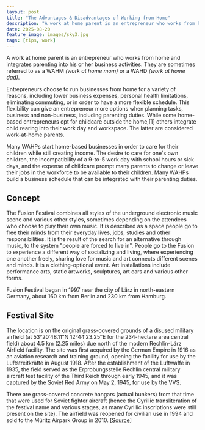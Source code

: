 ```yaml
---
layout: post
title: "The Advantages & Disadvantages of Working from Home"
description: "A work at home parent is an entrepreneur who works from home and integrates parenting into his or her business activities."
date: 2025-08-20
feature_image: images/sky3.jpg
tags: [tips, work]
---
```


A work at home parent is an entrepreneur who works from home and integrates parenting into his or her business activities. They are sometimes referred to as a WAHM *(work at home mom)* or a WAHD *(work at home dad)*.

Entrepreneurs choose to run businesses from home for a variety of reasons, including lower business expenses, personal health limitations, eliminating commuting, or in order to have a more flexible schedule. This flexibility can give an entrepreneur more options when planning tasks, business and non-business, including parenting duties. While some home-based entrepreneurs opt for childcare outside the home,[1] others integrate child rearing into their work day and workspace. The latter are considered work-at-home parents.

<!--more-->

Many WAHPs start home-based businesses in order to care for their children while still creating income. The desire to care for one's own children, the incompatibility of a 9-to-5 work day with school hours or sick days, and the expense of childcare prompt many parents to change or leave their jobs in the workforce to be available to their children. Many WAHPs build a business schedule that can be integrated with their parenting duties.

## Concept

The Fusion Festival combines all styles of the underground electronic music scene and various other styles, sometimes depending on the attendees who choose to play their own music. It is described as a space people go to free their minds from their everyday lives, jobs, studies and other responsibilities. It is the result of the search for an alternative through music, to the system "people are forced to live in". People go to the Fusion to experience a different way of socializing and living, where experiencing one another freely, sharing love for music and art connects different scenes and minds. It is a clothing-optional event. Art installations include performance arts, static artworks, sculptures, art cars and various other forms.

Fusion Festival began in 1997 near the city of Lärz in north-eastern Germany, about 160 km from Berlin and 230 km from Hamburg.

## Festival Site

The location is on the original grass-covered grounds of a disused military airfield (at 53°20′48.11″N 12°44′23.25″E for the 234-hectare area central field) about 4.5 km (2.25 miles) due north of the modern Rechlin-Lärz Airfield facility. The site was first acquired by the German Empire in 1916 as an aviation research and training ground, opening the facility for use by the Luftstreitkräfte in August 1918. After the establishment of the Luftwaffe in 1935, the field served as the Erprobungsstelle Rechlin central military aircraft test facility of the Third Reich through early 1945, and it was captured by the Soviet Red Army on May 2, 1945, for use by the VVS. 

There are grass-covered concrete hangars (actual bunkers) from that time that were used for Soviet fighter aircraft (hence the Cyrillic transliteration of the festival name and various stages, as many Cyrillic inscriptions were still present on the site). The airfield was reopened for civilian use in 1994 and sold to the Müritz Airpark Group in 2010. [[Source](https://en.wikipedia.org/wiki/Fusion_Festival)]
